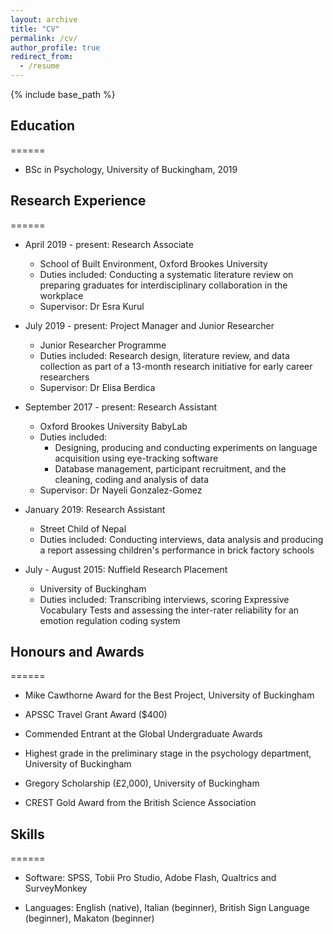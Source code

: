 ```yaml
---
layout: archive
title: "CV"
permalink: /cv/
author_profile: true
redirect_from:
  - /resume
---
```


{% include base_path %}

## Education
======
* BSc in Psychology, University of Buckingham, 2019

## Research Experience
======
* April 2019 - present: Research Associate
  * School of Built Environment, Oxford Brookes University
  * Duties included: Conducting a systematic literature review on preparing graduates for interdisciplinary collaboration in the workplace
  * Supervisor: Dr Esra Kurul

* July 2019 - present: Project Manager and Junior Researcher
  * Junior Researcher Programme
  * Duties included: Research design, literature review, and data collection as part of a 13-month research initiative for early career researchers
  * Supervisor: Dr Elisa Berdica
  
* September 2017 - present: Research Assistant
  * Oxford Brookes University BabyLab
  * Duties included: 
    * Designing, producing and conducting experiments on language acquisition using eye-tracking software
    * Database management, participant recruitment, and the cleaning, coding and analysis of data 
  * Supervisor: Dr Nayeli Gonzalez-Gomez
  
* January 2019: Research Assistant
  * Street Child of Nepal
  * Duties included: Conducting interviews, data analysis and producing a report assessing children's performance in brick factory schools
  
* July - August 2015: Nuffield Research Placement
  * University of Buckingham
  * Duties included: Transcribing interviews, scoring Expressive Vocabulary Tests and assessing the inter-rater reliability for an emotion regulation coding system 
  
  
## Honours and Awards
======

* Mike Cawthorne Award for the Best Project, University of Buckingham 

* APSSC Travel Grant Award ($400)

* Commended Entrant at the Global Undergraduate Awards 

* Highest grade in the preliminary stage in the psychology department, University of Buckingham 

* Gregory Scholarship (£2,000), University of Buckingham 

* CREST Gold Award from the British Science Association


## Skills
======

* Software: SPSS, Tobii Pro Studio, Adobe Flash, Qualtrics and SurveyMonkey 

* Languages: English (native), Italian (beginner), British Sign Language (beginner), Makaton (beginner)
